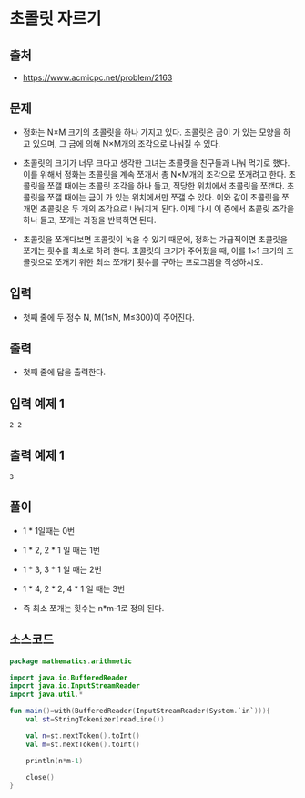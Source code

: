 # 초콜릿 자르기

## 출처

* https://www.acmicpc.net/problem/2163

## 문제

* 정화는 N×M 크기의 초콜릿을 하나 가지고 있다. 초콜릿은 금이 가 있는 모양을 하고 있으며, 그 금에 의해 N×M개의 조각으로 나눠질 수 있다.

* 초콜릿의 크기가 너무 크다고 생각한 그녀는 초콜릿을 친구들과 나눠 먹기로 했다. 이를 위해서 정화는 초콜릿을 계속 쪼개서 총 N×M개의 조각으로 쪼개려고 한다. 초콜릿을 쪼갤 때에는 초콜릿 조각을 하나 들고, 적당한 위치에서 초콜릿을 쪼갠다. 초콜릿을 쪼갤 때에는 금이 가 있는 위치에서만 쪼갤 수 있다. 이와 같이 초콜릿을 쪼개면 초콜릿은 두 개의 조각으로 나눠지게 된다. 이제 다시 이 중에서 초콜릿 조각을 하나 들고, 쪼개는 과정을 반복하면 된다.

* 초콜릿을 쪼개다보면 초콜릿이 녹을 수 있기 때문에, 정화는 가급적이면 초콜릿을 쪼개는 횟수를 최소로 하려 한다. 초콜릿의 크기가 주어졌을 때, 이를 1×1 크기의 초콜릿으로 쪼개기 위한 최소 쪼개기 횟수를 구하는 프로그램을 작성하시오.

## 입력

* 첫째 줄에 두 정수 N, M(1≤N, M≤300)이 주어진다.

## 출력

* 첫째 줄에 답을 출력한다.

## 입력 예제 1

```
2 2
```

## 출력 예제 1

```
3
```

## 풀이

* 1 * 1일때는 0번
* 1 * 2, 2 * 1 일 때는 1번
* 1 * 3, 3 * 1 일 때는 2번
* 1 * 4, 2 * 2, 4 * 1 일 때는 3번

* 즉 최소 쪼개는 횟수는 n*m-1로 정의 된다.

## 소스코드

```kotlin
package mathematics.arithmetic

import java.io.BufferedReader
import java.io.InputStreamReader
import java.util.*

fun main()=with(BufferedReader(InputStreamReader(System.`in`))){
    val st=StringTokenizer(readLine())

    val n=st.nextToken().toInt()
    val m=st.nextToken().toInt()

    println(n*m-1)

    close()
}
```
